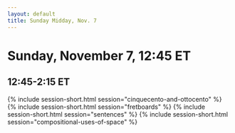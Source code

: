 ```yaml
---
layout: default
title: Sunday Midday, Nov. 7
---
```


# Sunday, November 7, 12:45 ET

## 12:45-2:15 ET
{% include session-short.html session="cinquecento-and-ottocento" %}
{% include session-short.html session="fretboards" %}
{% include session-short.html session="sentences" %}
{% include session-short.html session="compositional-uses-of-space" %}
